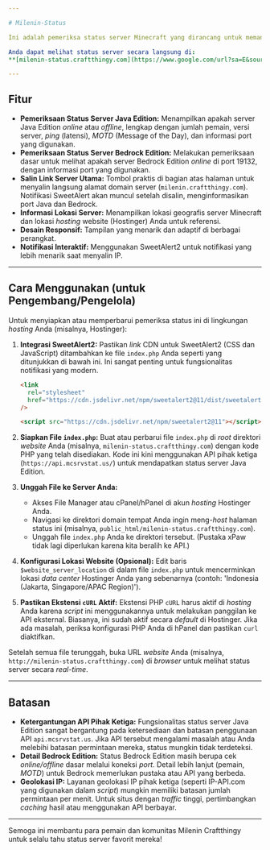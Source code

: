 ```yaml
---

# Milenin-Status

Ini adalah pemeriksa status server Minecraft yang dirancang untuk memantau status server **Milenin Craftthingy** yang berjalan di `milenin.craftthingy.com`. Alat ini memeriksa apakah server Minecraft **Java Edition** aktif di **port 25565** dan server **Bedrock Edition** aktif di **port 19132**.

Anda dapat melihat status server secara langsung di:
**[milenin-status.craftthingy.com](https://www.google.com/url?sa=E&source=gmail&q=http://milenin-status.craftthingy.com)**

---
```


## Fitur

- **Pemeriksaan Status Server Java Edition:** Menampilkan apakah server Java Edition _online_ atau _offline_, lengkap dengan jumlah pemain, versi server, _ping_ (latensi), _MOTD_ (Message of the Day), dan informasi port yang digunakan.
- **Pemeriksaan Status Server Bedrock Edition:** Melakukan pemeriksaan dasar untuk melihat apakah server Bedrock Edition _online_ di port 19132, dengan informasi port yang digunakan.
- **Salin Link Server Utama:** Tombol praktis di bagian atas halaman untuk menyalin langsung alamat domain server (`milenin.craftthingy.com`). Notifikasi SweetAlert akan muncul setelah disalin, menginformasikan port Java dan Bedrock.
- **Informasi Lokasi Server:** Menampilkan lokasi geografis server Minecraft dan lokasi _hosting_ website (Hostinger) Anda untuk referensi.
- **Desain Responsif:** Tampilan yang menarik dan adaptif di berbagai perangkat.
- **Notifikasi Interaktif:** Menggunakan SweetAlert2 untuk notifikasi yang lebih menarik saat menyalin IP.

---

## Cara Menggunakan (untuk Pengembang/Pengelola)

Untuk menyiapkan atau memperbarui pemeriksa status ini di lingkungan _hosting_ Anda (misalnya, Hostinger):

1.  **Integrasi SweetAlert2:**
    Pastikan _link_ CDN untuk SweetAlert2 (CSS dan JavaScript) ditambahkan ke file `index.php` Anda seperti yang ditunjukkan di bawah ini. Ini sangat penting untuk fungsionalitas notifikasi yang modern.

    ```html
    <link
      rel="stylesheet"
      href="https://cdn.jsdelivr.net/npm/sweetalert2@11/dist/sweetalert2.min.css"
    />

    <script src="https://cdn.jsdelivr.net/npm/sweetalert2@11"></script>
    ```

2.  **Siapkan File `index.php`:**
    Buat atau perbarui file `index.php` di _root_ direktori _website_ Anda (misalnya, `milenin-status.craftthingy.com`) dengan kode PHP yang telah disediakan. Kode ini kini menggunakan API pihak ketiga (`https://api.mcsrvstat.us/`) untuk mendapatkan status server Java Edition.

3.  **Unggah File ke Server Anda:**

    - Akses File Manager atau cPanel/hPanel di akun _hosting_ Hostinger Anda.
    - Navigasi ke direktori domain tempat Anda ingin meng-_host_ halaman status ini (misalnya, `public_html/milenin-status.craftthingy.com`).
    - Unggah file `index.php` Anda ke direktori tersebut. (Pustaka xPaw tidak lagi diperlukan karena kita beralih ke API.)

4.  **Konfigurasi Lokasi Website (Opsional):**
    Edit baris `$website_server_location` di dalam file `index.php` untuk mencerminkan lokasi _data center_ Hostinger Anda yang sebenarnya (contoh: 'Indonesia (Jakarta, Singapore/APAC Region)').

5.  **Pastikan Ekstensi `cURL` Aktif:**
    Ekstensi PHP `cURL` harus aktif di _hosting_ Anda karena _script_ ini menggunakannya untuk melakukan panggilan ke API eksternal. Biasanya, ini sudah aktif secara _default_ di Hostinger. Jika ada masalah, periksa konfigurasi PHP Anda di hPanel dan pastikan `curl` diaktifkan.

Setelah semua file terunggah, buka URL _website_ Anda (misalnya, `http://milenin-status.craftthingy.com`) di _browser_ untuk melihat status server secara _real-time_.

---

## Batasan

- **Ketergantungan API Pihak Ketiga:** Fungsionalitas status server Java Edition sangat bergantung pada ketersediaan dan batasan penggunaan API `api.mcsrvstat.us`. Jika API tersebut mengalami masalah atau Anda melebihi batasan permintaan mereka, status mungkin tidak terdeteksi.
- **Detail Bedrock Edition:** Status Bedrock Edition masih berupa cek _online/offline_ dasar melalui koneksi _port_. Detail lebih lanjut (pemain, _MOTD_) untuk Bedrock memerlukan pustaka atau API yang berbeda.
- **Geolokasi IP:** Layanan geolokasi IP pihak ketiga (seperti IP-API.com yang digunakan dalam _script_) mungkin memiliki batasan jumlah permintaan per menit. Untuk situs dengan _traffic_ tinggi, pertimbangkan _caching_ hasil atau menggunakan API berbayar.

---

Semoga ini membantu para pemain dan komunitas Milenin Craftthingy untuk selalu tahu status server favorit mereka\!
